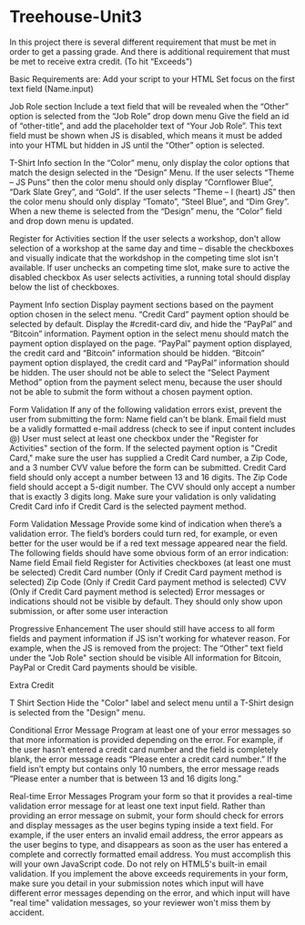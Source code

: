 # Treehouse-Unit3
In this project there is several different requirement that must be met in order to get a passing grade.
And there is additional requirement that must be met to receive extra credit. (To hit “Exceeds”)

Basic Requirements are:
  Add your script to your HTML
  Set focus on the first text field (Name.input)

Job Role section
  Include a text field that will be revealed when the “Other” option is selected from the “Job Role” drop down menu
  Give the field an id of  “other-title”, and add the placeholder text of “Your Job Role”.
  This text field must be shown when JS is disabled, which means it must be added into your HTML but hidden in JS until the “Other” option is selected.

T-Shirt Info section
  In the “Color” menu, only display the color options that match the design selected in the “Design” Menu.
  If the user selects “Theme – JS Puns” then the color menu should only display “Cornflower Blue”, “Dark Slate Grey”, and “Gold”.
  If the user selects “Theme – I (heart) JS” then the color menu should only display “Tomato”, “Steel Blue”, and “Dim Grey”.
  When a new theme is selected from the “Design” menu, the “Color” field and drop down menu is updated.

Register for Activities section
  If the user  selects a workshop, don't allow selection of a workshop at the same day and time – disable the checkboxes and visually indicate that the workdshop in the competing time slot isn't available.
  If user unchecks an competing time slot, make sure to active the disabled checkbox
  As user selects activities, a running total should display below the list of checkboxes.

Payment Info section
  Display payment sections based on the payment option chosen in the select menu.
  “Credit Card” payment option should be selected by default. Display the #credit-card div, and hide the “PayPal” and “Bitcoin” information. Payment option in the select menu should match the payment option displayed on the page.
  “PayPal” payment option displayed, the credit card and “Bitcoin” information should be hidden.
  “Bitcoin” payment option displayed, the credit card and “PayPal” information should be hidden.
  The user should not be able to select the “Select Payment Method” option from the payment select menu, because the user should not be able to submit the form without a chosen payment option.

Form Validation
  If any of the following validation errors exist, prevent the user from submitting the form:
  Name field can't be blank.
  Email field must be a validly formatted e-mail address (check to see if input content includes @)
  User must select at least one checkbox under the "Register for Activities" section of the form.
  If the selected payment option is "Credit Card," make sure the user has supplied a Credit Card number, a Zip Code, and a 3 number CVV value before the form can be submitted.
  Credit Card field should only accept a number between 13 and 16 digits.
  The Zip Code field should accept a 5-digit number.
  The CVV should only accept a number that is exactly 3 digits long.
  Make sure your validation is only validating Credit Card info if Credit Card is the selected payment method.

Form Validation Message
  Provide some kind of indication when there’s a validation error. The field’s borders could turn red, for example, or even better for the user would be if a red text message appeared near the field.
  The following fields should have some obvious form of an error indication:
  Name field
  Email field
  Register for Activities checkboxes (at least one must be selected)
  Credit Card number (Only if Credit Card payment method is selected)
  Zip Code (Only if Credit Card payment method is selected)
  CVV (Only if Credit Card payment method is selected)
  Error messages or indications should not be visible by default. They should only show upon submission, or after some user interaction
  
Progressive Enhancement
  The user should still have access to all form fields and payment information if JS isn't working for whatever reason. For example, when the JS is removed from the project:
  The “Other” text field under the "Job Role" section should be visible
  All information for Bitcoin, PayPal or Credit Card payments should be visible.


Extra Credit 

T Shirt Section
  Hide the "Color" label and select menu until a T-Shirt design is selected from the "Design" menu.

Conditional Error Message
  Program at least one of your error messages so that more information is provided depending on the error. For example, if the user hasn’t entered a credit card number and the field is completely blank, the error message reads “Please enter a credit card number.” If the field isn’t empty but contains only 10 numbers, the error message reads “Please enter a number that is between 13 and 16 digits long.”

Real-time Error Messages
  Program your form so that it provides a real-time validation error message for at least one text input field. Rather than providing an error message on submit, your form should check for errors and display messages as the user begins typing inside a text field. For example, if the user enters an invalid email address, the error appears as the user begins to type, and disappears as soon as the user has entered a complete and correctly formatted email address.
  You must accomplish this will your own JavaScript code. Do not rely on HTML5's built-in email validation.
  If you implement the above exceeds requirements in your form, make sure you detail in your submission notes which input will have different error messages depending on the error, and which input will have "real time" validation messages, so your reviewer won't miss them by accident.